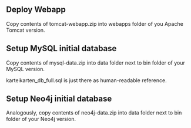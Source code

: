 ## Deploy Webapp

Copy contents of tomcat-webapp.zip into webapps folder of you Apache Tomcat version.

## Setup MySQL initial database

Copy contents of mysql-data.zip into data folder next to bin folder of your MySQL version.

karteikarten_db_full.sql is just there as human-readable reference.

## Setup Neo4j initial database

Analogously, copy contents of neo4j-data.zip into data folder next to bin folder of your Neo4j version.